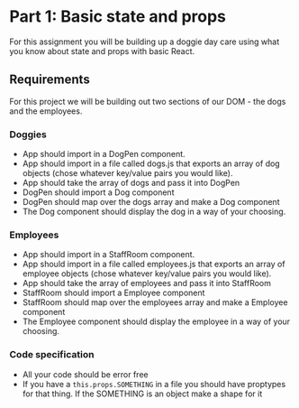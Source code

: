 # Part 1: Basic state and props
For this assignment you will be building up a doggie day care using what you know about state and props with basic React.

## Requirements
For this project we will be building out two sections of our DOM - the dogs and the employees.

### Doggies
- App should import in a DogPen component.
- App should import in a file called dogs.js that exports an array of dog objects (chose whatever key/value pairs you would like).
- App should take the array of dogs and pass it into DogPen
- DogPen should import a Dog component
- DogPen should map over the dogs array and make a Dog component
- The Dog component should display the dog in a way of your choosing.

### Employees
- App should import in a StaffRoom component.
- App should import in a file called employees.js that exports an array of employee objects (chose whatever key/value pairs you would like).
- App should take the array of employees and pass it into StaffRoom
- StaffRoom should import a Employee component
- StaffRoom should map over the employees array and make a Employee component
- The Employee component should display the employee in a way of your choosing.

### Code specification
- All your code should be error free
- If you have a `this.props.SOMETHING` in a file you should have proptypes for that thing. If the SOMETHING is an object make a shape for it